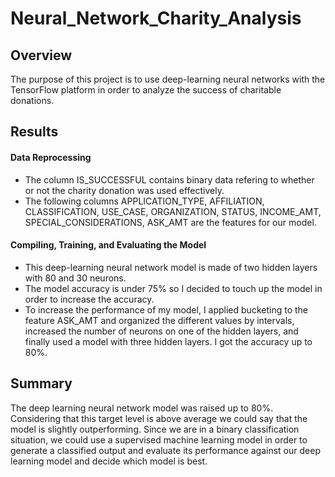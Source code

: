 # Neural_Network_Charity_Analysis

## Overview
The purpose of this project is to use deep-learning neural networks with the TensorFlow platform in order to analyze the success of charitable donations.

## Results
#### Data Reprocessing
  - The column IS_SUCCESSFUL contains binary data refering to whether or not the charity donation was used effectively.
  - The following columns APPLICATION_TYPE, AFFILIATION, CLASSIFICATION, USE_CASE, ORGANIZATION, STATUS, INCOME_AMT, SPECIAL_CONSIDERATIONS, ASK_AMT are the features for our model.
  
#### Compiling, Training, and Evaluating the Model
  - This deep-learning neural network model is made of two hidden layers with 80 and 30 neurons.
  - The model accuracy is under 75% so I decided to touch up the model in order to increase the accuracy.
  - To increase the performance of my model, I applied bucketing to the feature ASK_AMT and organized the different values by intervals, increased the number of neurons on one of the hidden layers, and finally used a model with three hidden layers. I got the accuracy up to 80%.

## Summary

The deep learning neural network model was raised up to 80%. Considering that this target level is above average we could say that the model is slightly outperforming.
Since we are in a binary classification situation, we could use a supervised machine learning model in order to generate a classified output and evaluate its performance against our deep learning model and decide which model is best.
